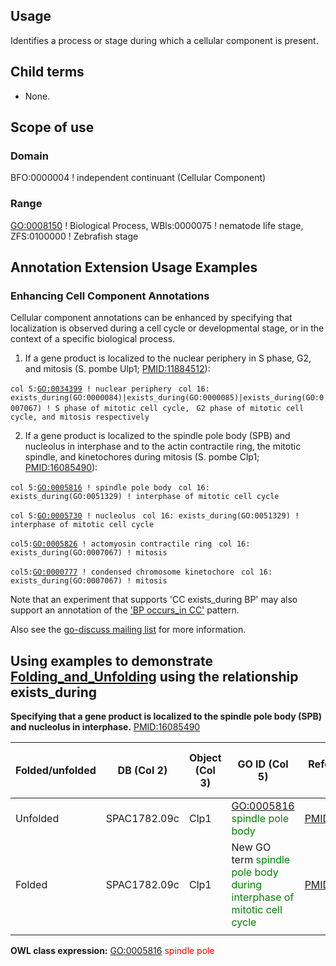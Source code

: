 Usage
----------

Identifies a process or stage during which a cellular component is present.

Child terms
-----------

-   None.

Scope of use
------------

### Domain

BFO:0000004 ! independent continuant (Cellular Component)

### Range

<GO:0008150> ! Biological Process, WBls:0000075 ! nematode life stage, ZFS:0100000 ! Zebrafish stage

Annotation Extension Usage Examples
-----------------------------------

### Enhancing Cell Component Annotations

Cellular component annotations can be enhanced by specifying that localization is observed during a cell cycle or developmental stage, or in the context of a specific biological process.

1. If a gene product is localized to the nuclear periphery in S phase, G2, and mitosis (S. pombe Ulp1; <PMID:11884512>):

` col 5: `[`GO:0034399`][]` ! nuclear periphery`
` col 16: exists_during(GO:0000084)|exists_during(GO:0000085)|exists_during(GO:0007067) ! S phase of mitotic cell cycle,`
` G2 phase of mitotic cell cycle, and mitosis respectively`

2. If a gene product is localized to the spindle pole body (SPB) and nucleolus in interphase and to the actin contractile ring, the mitotic spindle, and kinetochores during mitosis (S. pombe Clp1; <PMID:16085490>):

` col 5: `[`GO:0005816`][]` ! spindle pole body`
` col 16: exists_during(GO:0051329) ! interphase of mitotic cell cycle`

` col 5: `[`GO:0005730`][]` ! nucleolus`
` col 16: exists_during(GO:0051329) ! interphase of mitotic cell cycle`

` col5: `[`GO:0005826`][]` ! actomyosin contractile ring`
` col 16: exists_during(GO:0007067) ! mitosis`

` col5: `[`GO:0000777`][]` ! condensed chromosome kinetochore`
` col 16: exists_during(GO:0007067) ! mitosis`

Note that an experiment that supports 'CC exists\_during BP' may also support an annotation of the ['BP occurs\_in CC'][] pattern.

Also see the [go-discuss mailing list][] for more information.

Using examples to demonstrate [Folding\_and\_Unfolding][] using the relationship exists\_during
-----------------------------------------------------------------------------------------------

**Specifying that a gene product is localized to the spindle pole body (SPB) and nucleolus in interphase.** <PMID:16085490>

| Folded/unfolded | DB (Col 2)   | Object (Col 3) | GO ID (Col 5)                                                                                          | Reference (Col 6) | Extension (Col 16)                                                                           | Parent terms for new folded GO term                                 |
|-----------------|--------------|----------------|--------------------------------------------------------------------------------------------------------|-------------------|----------------------------------------------------------------------------------------------|---------------------------------------------------------------------|
| Unfolded        | SPAC1782.09c | Clp1           | <GO:0005816> <span style="color:green">spindle pole body</span>                                        | <PMID:16085490>   | exists\_during(GO:0051329 <span style="color:green">interphase of mitotic cell cycle</span>) |                                                                     |
| Folded          | SPAC1782.09c | Clp1           | New GO term <span style="color:green">spindle pole body during interphase of mitotic cell cycle</span> | <PMID:16085490>   |                                                                                              | is\_a <GO:0005816> <span style="color:red">spindle pole body</span> |
||

**OWL class expression:** <GO:0005816> <span style="color:red">spindle pole

  [Annotation usage examples for each annotation extension relation]: http://wiki.geneontology.org/index.php/Annotation_usage_examples_for_each_annotation_extension_relation
  [`GO:0034399`]: GO:0034399
  [`GO:0005816`]: GO:0005816
  [`GO:0005730`]: GO:0005730
  [`GO:0005826`]: GO:0005826
  [`GO:0000777`]: GO:0000777
  ['BP occurs\_in CC']: Annotation_Cross_Products#Specifying_the_location_in_which_a_process_happens "wikilink"
  [go-discuss mailing list]: http://fafner.stanford.edu/pipermail/go-discuss/2011-March/005560.html
  [Folding\_and\_Unfolding]: Folding_and_Unfolding "wikilink"
